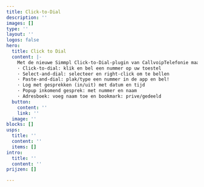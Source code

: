 ```yaml
---
title: Click-to-Dial
description: ''
images: []
type: ''
layout: ''
logos: false
hero:
  title: Click to Dial
  content: |-
    Met de nieuwe Simmpl Click-to-Dial-plugin van CallvoipTelefonie maakt u in een handomdraai alle telefoonnummers in uw Chrome webbrowser klikbaar:
    · Click-to-dial: klik en bel een nummer op uw toestel
    · Select-and-dial: selecteer en right-click om te bellen
    · Paste-and-dial: plak/type een nummer in de app en bel!
    · Log met gesprekken (in/uit) met datum en tijd
    · Popup inkomend gesprek: met nummer en naam
    · Adresboek: voeg naam toe en bookmark: prive/gedeeld
  button:
    content: ''
    link: ''
  image: ''
blocks: []
usps:
  title: ''
  content: ''
  items: []
intro:
  title: ''
  content: ''
prijzen: []

---
```

